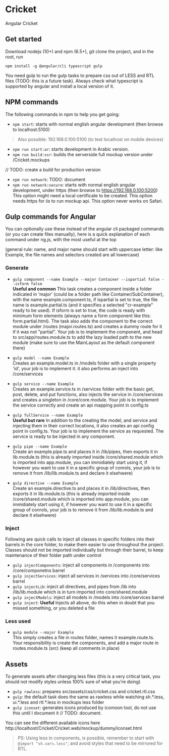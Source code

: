 # Cricket

Angular Cricket

## Get started

Download nodejs (10+) and npm (6.5+), git clone the project, and in the root, run 

`npm install -g @angular/cli typescript gulp`

You need gulp to run the gulp tasks to prepare css out of LESS and RTL files (TODO: this is a future task). Always check what typescript is supported by angular and install a local version of it.

## NPM commands

The following commands in npm to help you get going:

- `npm start`: starts with normal english angular development (then browse to localhost:5100)
> Also possible: 192.168.0.100:5100 (to test localhost on mobile devices)
- `npm run start:ar`: starts development in Arabic version.
- `npm run build:ssr`:  builds the serverside full mockup version under /Cricket.mockups


// TODO: create a build for production version
- `npm run network`: TODO: document
- `npm run network:secure`: starts with normal english angular development, under https (then browse to https://192.168.0.100:5200) This option might need a local certificate to be created. This option needs https for iis to run mockup api. This option never works on Safari.

## Gulp commands for Angular

You can optionally use these instead of the angular cli packaged commands (or you can create files manually), here is a quick explanation of each command under ng.js, with the most useful at the top

(general rule: name, and major name should start with uppercase letter: like Example, the file names and selectors created are all lowercase)


### Generate

- `gulp component --name Example --major Container --ispartial false --isform false`  
    **Useful and common** This task creates a component inside a folder indicated in 'major' (could be a folder path like Container/SubContainer), with the name example.component.ts, if ispartial is set to true, the file name is example.partial.ts (and it specifies a selected "cr-example" ready to be used). If isform is set to true, the code is ready with minimum form elements (always name a form component like this: form.partial.html). The task also adds the component to the correct module under /routes (major.routes.ts) and creates a dummy route for it if it was not "partial". Your job is to implement the component, and head to src/app/routes.module.ts to add the lazy loaded path to the new module (make sure to use the MainLayout as the default component there)

- `gulp model --name Example`  
    Creates an example.model.ts in /models folder with a single property 'id', your job is to implement it. it also performs an inject into /core/services

- `gulp service --name Example`  
    Creates an example.service.ts in /services folder with the basic get, post, delete, and put functions, also injects the service in /core/services and creates a singleton in /core/core.module. Your job is to implement the service correctly and create an api mapping point in config.ts

- `gulp fullService --name Example`  
    **Useful but rare** In addition to the creating the model, and service and injecting them in their correct locations, it also creates an api config point in config.ts. Your job is to implement the service as requested. The service is ready to be injected in any component.

- `gulp pipe --name Example`  
    Create an example.pipe.ts and places it in /lib/pipes, then exports it in lib.module.ts (this is already imported inside /core/shared.module which is imported into app.module, you can immidiately start using it, if however you want to use it in a specific group of conrols, your job is to remove it from /lib/lib.module.ts and declare it elsehwere)

- `gulp directive --name Example`   
    Create an example.directive.ts and places it in /lib/directives, then exports it in lib.module.ts (this is already imported inside /core/shared.module which is imported into app.module, you can immidiately start using it, if however you want to use it in a specific group of conrols, your job is to remove it from /lib/lib.module.ts and declare it elsehwere)


### Inject

Following are quick calls to inject all classes in specific folders into their barrels in the core folder, to make them easier to use throughout the project. Classes should not be imported individually but through their barrel, to keep maintenance of their folder path under control

- `gulp injectComponents`: inject all components in /components into /core/componetns barrel
- `gulp injectServices`: inject all services in /services  into /core/services barrel
- `gulp injectLib`: inject all directives, and pipes from /lib into /lib/lib.module which is in turn imported into core/shared.module
- `gulp injectModels`: inject all models in /models into /core/services barrel
- `gulp inject`: **Useful** Injects all above, do this when in doubt that you missed something, or you deleted a file

### Less used

- `gulp module --major Example`  
    This simply creates a file in routes folder, names it example.route.ts. Your responsibility is create the components, and add a major route in routes.module.ts (src) (keep all comments in place)
    

## Assets

To generate assets after changing less files (this is a very critical task, you should not modify styles unless 100% sure of what you're doing)

- `gulp rawless`: prepares src/assets/css/cricket.css and cricket.rtl.css
- `gulp`: the default task does the same as rawless while watching sh.\*.less, ui.\*.less and rtl.\*.less in mockups less folder
- `gulp iconset`: generates icons produced by icomoon tool, do not use this until I document it // TODO: document.

You can see the different available icons here
http://localhost/Cricket/Cricket.web/mockup/dummy/iconset.html

> PS: Using less in components, is possible, remember to start with `@import "sh.vars.less"`; and avoid styles that need to be mirrored for RTL.


